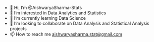 - 👋 Hi, I’m @AishwaryaSharma-Stats
- 👀 I’m interested in Data Analytics and Statistics
- 🌱 I’m currently learning Data Science
- 💞️ I’m looking to collaborate on Data Analysis and Statistical Analysis projects
- 📫 How to reach me aishwaryasharma.stat@gmail.com

<!---
AishwaryaSharma-Stats/AishwaryaSharma-Stats is a ✨ special ✨ repository because its `README.md` (this file) appears on your GitHub profile.
You can click the Preview link to take a look at your changes.
--->
